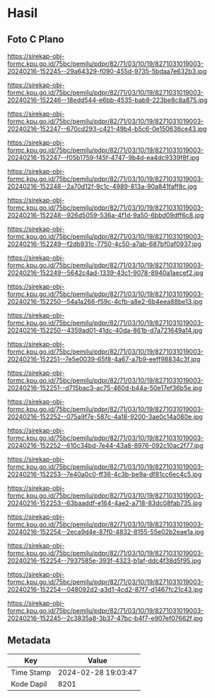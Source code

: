 # Hasil

## Foto C Plano

https://sirekap-obj-formc.kpu.go.id/75bc/pemilu/pdpr/82/71/03/10/19/8271031019003-20240216-152245--29a64329-f090-455d-9735-5bdaa7e632b3.jpg

https://sirekap-obj-formc.kpu.go.id/75bc/pemilu/pdpr/82/71/03/10/19/8271031019003-20240216-152246--18edd544-e6bb-4535-bab8-223be8c8a875.jpg

https://sirekap-obj-formc.kpu.go.id/75bc/pemilu/pdpr/82/71/03/10/19/8271031019003-20240216-152247--670cd293-c421-49b4-b5c6-0e150636ce43.jpg

https://sirekap-obj-formc.kpu.go.id/75bc/pemilu/pdpr/82/71/03/10/19/8271031019003-20240216-152247--f05b1759-f45f-4747-9b4d-ea4dc9339f8f.jpg

https://sirekap-obj-formc.kpu.go.id/75bc/pemilu/pdpr/82/71/03/10/19/8271031019003-20240216-152248--2a70d12f-9c1c-4989-813a-90a841faff8c.jpg

https://sirekap-obj-formc.kpu.go.id/75bc/pemilu/pdpr/82/71/03/10/19/8271031019003-20240216-152248--926d5059-536a-4f1d-9a50-6bbd09dff6c8.jpg

https://sirekap-obj-formc.kpu.go.id/75bc/pemilu/pdpr/82/71/03/10/19/8271031019003-20240216-152249--f2db931c-7750-4c50-a7ab-687bf0af0937.jpg

https://sirekap-obj-formc.kpu.go.id/75bc/pemilu/pdpr/82/71/03/10/19/8271031019003-20240216-152249--5642c4ad-1339-43c1-9078-8940a1aecef2.jpg

https://sirekap-obj-formc.kpu.go.id/75bc/pemilu/pdpr/82/71/03/10/19/8271031019003-20240216-152250--54a1a266-f59c-4cfb-a8e2-6b4eea88be13.jpg

https://sirekap-obj-formc.kpu.go.id/75bc/pemilu/pdpr/82/71/03/10/19/8271031019003-20240216-152250--4359ad01-41dc-40da-861b-d7a721649a14.jpg

https://sirekap-obj-formc.kpu.go.id/75bc/pemilu/pdpr/82/71/03/10/19/8271031019003-20240216-152251--7e5e0039-65f8-4a67-a7b9-eeff98834c3f.jpg

https://sirekap-obj-formc.kpu.go.id/75bc/pemilu/pdpr/82/71/03/10/19/8271031019003-20240216-152251--d715bac3-ac75-460d-b44a-50e17ef36b5e.jpg

https://sirekap-obj-formc.kpu.go.id/75bc/pemilu/pdpr/82/71/03/10/19/8271031019003-20240216-152252--075a9f7e-587c-4a18-9200-3ae0c14a080e.jpg

https://sirekap-obj-formc.kpu.go.id/75bc/pemilu/pdpr/82/71/03/10/19/8271031019003-20240216-152252--610c34bd-7e44-43a8-8976-092c10ac2f77.jpg

https://sirekap-obj-formc.kpu.go.id/75bc/pemilu/pdpr/82/71/03/10/19/8271031019003-20240216-152253--7e40a0c0-ff36-4c3b-be9a-df81cc6ec4c5.jpg

https://sirekap-obj-formc.kpu.go.id/75bc/pemilu/pdpr/82/71/03/10/19/8271031019003-20240216-152253--63baaddf-e164-4ae2-a718-83dc08fab735.jpg

https://sirekap-obj-formc.kpu.go.id/75bc/pemilu/pdpr/82/71/03/10/19/8271031019003-20240216-152254--2eca9d4e-87f0-4832-8155-55e02b2eae1a.jpg

https://sirekap-obj-formc.kpu.go.id/75bc/pemilu/pdpr/82/71/03/10/19/8271031019003-20240216-152254--7937585e-393f-4323-b1af-ddc4f38d5f95.jpg

https://sirekap-obj-formc.kpu.go.id/75bc/pemilu/pdpr/82/71/03/10/19/8271031019003-20240216-152254--048092d2-a3d1-4cd2-87f7-d1467fc21c43.jpg

https://sirekap-obj-formc.kpu.go.id/75bc/pemilu/pdpr/82/71/03/10/19/8271031019003-20240216-152245--2c3835a8-3b37-47bc-b4f7-e907ef07662f.jpg


## Metadata

| Key        | Value               |
| ---------- | ------------------- |
| Time Stamp | 2024-02-28 19:03:47 |
| Kode Dapil | 8201                |



